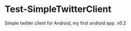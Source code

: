 Test-SimpleTwitterClient
========================

Simple twitter client for Android, my first android app.
v0.2

